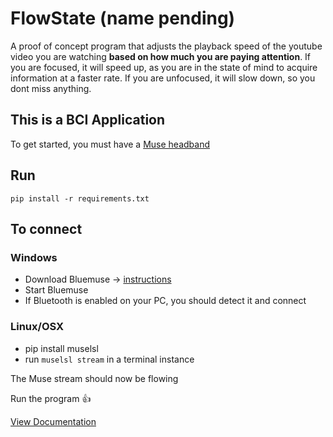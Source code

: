 # FlowState (name pending)

A proof of concept program that adjusts the playback speed of  the youtube video you are watching **based on how much you are paying attention**. If you are focused, it will speed up, as you are in the state of mind to acquire information at a faster rate. If you are unfocused, it will slow down, so you dont miss anything.
## This is a BCI Application

To get started, you must have a [Muse headband](https://choosemuse.com/?gad=1)

## Run
```
pip install -r requirements.txt
```

## To connect

### Windows

- Download Bluemuse -> [instructions](https://github.com/kowalej/BlueMuse#installation)  
- Start Bluemuse  
- If Bluetooth is enabled on your PC, you should detect it and connect

### Linux/OSX

- pip install muselsl
- run `` muselsl stream `` in a terminal instance


The Muse stream should now be flowing

Run the program 👍


[View Documentation](https://flowstate.github.io/flowstate/)
